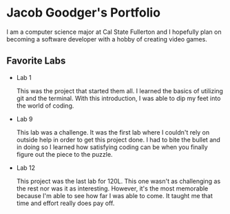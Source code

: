 
# Jacob Goodger's Portfolio

I am a computer science major at Cal State Fullerton and I hopefully plan on becoming a software developer with a hobby of creating video games. 

## Favorite Labs 

* Lab 1 

  This was the project that started them all. I learned the basics of utilizing git and the terminal. With this introduction, I was able to dip my feet into the world of coding.

* Lab 9

  This lab was a challenge. It was the first lab where I couldn't rely on outside help in order to get this project done. I had to bite the bullet and in doing so I learned how satisfying coding can be when you finally figure out the piece to the puzzle. 

* Lab 12

  This project was the last lab for 120L. This one wasn't as challenging as the rest nor was it as interesting. However, it's the most memorable because I'm able to see how far I was able to come. It taught me that time and effort really does pay off. 
